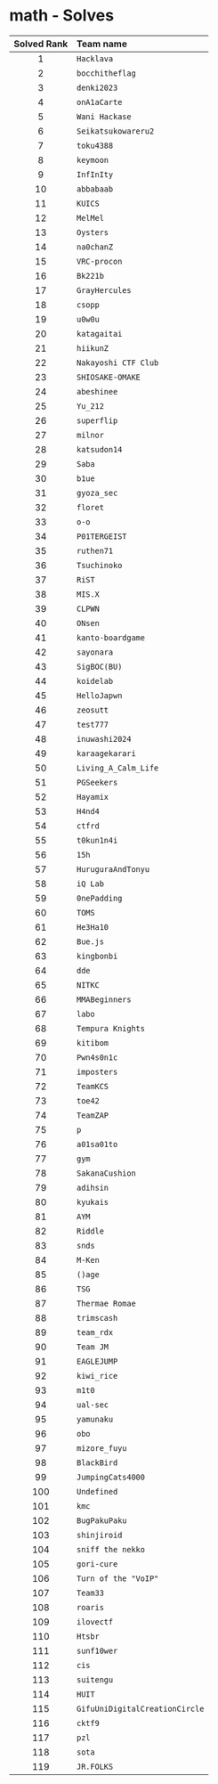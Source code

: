 # math - Solves
| Solved Rank | Team name |
|:-----------:|:----------|
| 1 | `Hacklava` |
| 2 | `bocchitheflag` |
| 3 | `denki2023` |
| 4 | `onA1aCarte` |
| 5 | `Wani Hackase` |
| 6 | `Seikatsukowareru2` |
| 7 | `toku4388` |
| 8 | `keymoon` |
| 9 | `InfInIty` |
| 10 | `abbabaab` |
| 11 | `KUICS` |
| 12 | `MelMel` |
| 13 | `Oysters` |
| 14 | `na0chanZ` |
| 15 | `VRC-procon` |
| 16 | `Bk221b` |
| 17 | `GrayHercules` |
| 18 | `csopp` |
| 19 | `u0w0u` |
| 20 | `katagaitai` |
| 21 | `hiikunZ` |
| 22 | `Nakayoshi CTF Club` |
| 23 | `SHIOSAKE-OMAKE` |
| 24 | `abeshinee` |
| 25 | `Yu_212` |
| 26 | `superflip` |
| 27 | `milnor` |
| 28 | `katsudon14` |
| 29 | `Saba` |
| 30 | `b1ue` |
| 31 | `gyoza_sec` |
| 32 | `floret` |
| 33 | `o-o` |
| 34 | `P01TERGEIST` |
| 35 | `ruthen71` |
| 36 | `Tsuchinoko` |
| 37 | `RiST` |
| 38 | `MIS.X` |
| 39 | `CLPWN` |
| 40 | `ONsen` |
| 41 | `kanto-boardgame` |
| 42 | `sayonara` |
| 43 | `SigBOC(BU)` |
| 44 | `koidelab` |
| 45 | `HelloJapwn` |
| 46 | `zeosutt` |
| 47 | `test777` |
| 48 | `inuwashi2024` |
| 49 | `karaagekarari` |
| 50 | `Living_A_Calm_Life` |
| 51 | `PGSeekers` |
| 52 | `Hayamix` |
| 53 | `H4nd4` |
| 54 | `ctfrd` |
| 55 | `t0kun1n4i` |
| 56 | `15h` |
| 57 | `HuruguraAndTonyu` |
| 58 | `iQ Lab` |
| 59 | `0nePadding` |
| 60 | `TOMS` |
| 61 | `He3Ha10` |
| 62 | `Bue.js` |
| 63 | `kingbonbi` |
| 64 | `dde` |
| 65 | `NITKC` |
| 66 | `MMABeginners` |
| 67 | `labo` |
| 68 | `Tempura Knights` |
| 69 | `kitibom` |
| 70 | `Pwn4s0n1c` |
| 71 | `imposters` |
| 72 | `TeamKCS` |
| 73 | `toe42` |
| 74 | `TeamZAP` |
| 75 | `p` |
| 76 | `a01sa01to` |
| 77 | `gym` |
| 78 | `SakanaCushion` |
| 79 | `adihsin` |
| 80 | `kyukais` |
| 81 | `AYM` |
| 82 | `Riddle` |
| 83 | `snds` |
| 84 | `M-Ken` |
| 85 | `()age` |
| 86 | `TSG` |
| 87 | `Thermae Romae` |
| 88 | `trimscash` |
| 89 | `team_rdx` |
| 90 | `Team JM` |
| 91 | `EAGLEJUMP` |
| 92 | `kiwi_rice` |
| 93 | `m1t0` |
| 94 | `ual-sec` |
| 95 | `yamunaku` |
| 96 | `obo` |
| 97 | `mizore_fuyu` |
| 98 | `BlackBird` |
| 99 | `JumpingCats4000` |
| 100 | `Undefined` |
| 101 | `kmc` |
| 102 | `BugPakuPaku` |
| 103 | `shinjiroid` |
| 104 | `sniff the nekko` |
| 105 | `gori-cure` |
| 106 | `Turn of the "VoIP"` |
| 107 | `Team33` |
| 108 | `roaris` |
| 109 | `ilovectf` |
| 110 | `Htsbr` |
| 111 | `sunf10wer` |
| 112 | `cis` |
| 113 | `suitengu` |
| 114 | `HUIT` |
| 115 | `GifuUniDigitalCreationCircle` |
| 116 | `cktf9` |
| 117 | `pzl` |
| 118 | `sota` |
| 119 | `JR.FOLKS` |